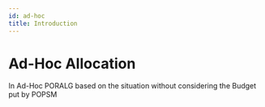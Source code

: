 ```yaml
---
id: ad-hoc
title: Introduction
---
```

# Ad-Hoc Allocation
In Ad-Hoc PORALG based on the situation without considering the Budget put by POPSM